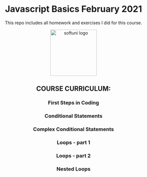 <div align="center">

# Javascript Basics February 2021

This repo includes all homework and exercises I did for this course.

<img src="https://upload.wikimedia.org/wikipedia/commons/7/76/Logo_Software_University_%28SoftUni%29_-_blue.png" alt="softuni logo" width="150"/><br/>

## COURSE CURRICULUM:

### First Steps in Coding<br/>
### Conditional Statements<br/>
### Complex Conditional Statements<br/>
### Loops - part 1<br/>
### Loops - part 2<br/>
### Nested Loops<br/>

</div>
